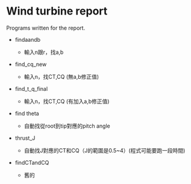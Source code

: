 # Wind turbine report
Programs written for the report.

- findaandb
	- 輸入n跟r，找a,b
- find_cq_new
	- 輸入n，找CT,CQ (無a,b修正值)
- find_t_q_final
	- 輸入n，找CT,CQ (有加入a,b修正值)
- find theta
	- 自動找從root到tip對應的pitch angle
- thrust_J
	- 自動找J對應的CT和CQ（J的範圍是0.5~4）(程式可能要跑一段時間)

- findCTandCQ
	- 舊的
